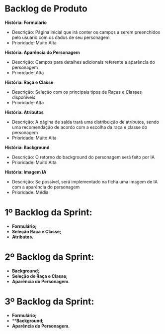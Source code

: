 # Backlog de Produto


 **História: Formulário**
- Descrição: Página inicial que irá conter os campos a serem preenchidos pelo usuário com os dados de seu personagem
- Prioridade: Muito Alta

**História: Aparência do Personagem**
- Descrição: Campos para detalhes adicionais referente a aparência do personagem
- Prioridade: Alta

**História: Raça e Classe**
- Descrição: Seleção com os principais tipos de Raças e Classes disponíveis
- Prioridade: Alta

**História: Atributos**
- Descrição: A página de saída trará uma distribuição de atributos, sendo uma recomendação de acordo com a escolha da raça e classe do personagem
- Prioridade: Muito Alta

**História: Background**
- Descrição: O retorno do background do personagem será feito por IA
- Prioridade: Muito Alta

**História: Imagem IA**
- Descrição: Se possível, será implementado na ficha uma imagem de IA com a aparência do personagem
- Prioridade: Média


# 1º Backlog da Sprint:

- **Formulário;**
- **Seleção Raça e Classe;**
- **Atributos.**

# 2º Backlog da Sprint:

- **Background;**
- **Seleção de Raça e Classe;**
- **Aparência do Personagem.**

# 3º Backlog da Sprint:

- **Formulário;**
- ****Background;**
- **Aparência do Personagem.**
